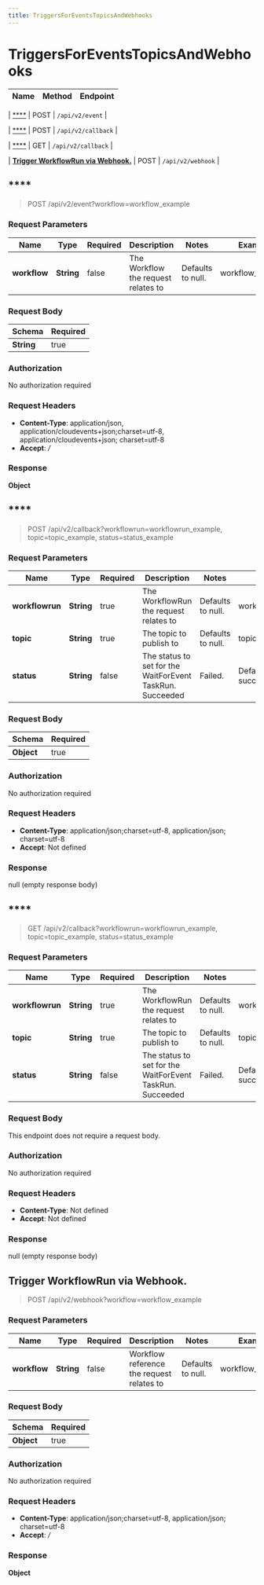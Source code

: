 ```yaml
---
title: TriggersForEventsTopicsAndWebhooks
---
```


# TriggersForEventsTopicsAndWebhooks



| Name | Method | Endpoint |
|------------- | ------------- | -------------|

| [****](#acceptEvent1) | POST | `/api/v2/event` |

| [****](#acceptWaitForEvent) | POST | `/api/v2/callback` |

| [****](#acceptWaitForEvent1) | GET | `/api/v2/callback` |

| [**Trigger WorkflowRun via Webhook.**](#acceptWebhookEvent) | POST | `/api/v2/webhook` |


<a name="acceptEvent1"></a>
## ****

> POST /api/v2/event?workflow=workflow_example


### Request Parameters


| Name | Type | Required | Description | Notes | Example |
| ---- | ---- | -------- | ----------- | --- |---|
| **workflow** | **String** | false | The Workflow the request relates to | Defaults to null. | workflow_example

### Request Body
| Schema | Required | 
| ------ | --- | 
| **String** | true |


### Authorization

No authorization required

### Request Headers

- **Content-Type**: application/json, application/cloudevents+json;charset=utf-8, application/cloudevents+json; charset=utf-8
- **Accept**: */*

### Response

**Object**

<a name="acceptWaitForEvent"></a>
## ****

> POST /api/v2/callback?workflowrun=workflowrun_example, topic=topic_example, status=status_example


### Request Parameters


| Name | Type | Required | Description | Notes | Example |
| ---- | ---- | -------- | ----------- | --- |---|
| **workflowrun** | **String** | true | The WorkflowRun the request relates to | Defaults to null. | workflowrun_example
| **topic** | **String** | true | The topic to publish to | Defaults to null. | topic_example
| **status** | **String** | false | The status to set for the WaitForEvent TaskRun. Succeeded | Failed. | Defaults to succeeded. | status_example

### Request Body
| Schema | Required | 
| ------ | --- | 
| **Object** | true |


### Authorization

No authorization required

### Request Headers

- **Content-Type**: application/json;charset=utf-8, application/json; charset=utf-8
- **Accept**: Not defined

### Response

null (empty response body)

<a name="acceptWaitForEvent1"></a>
## ****

> GET /api/v2/callback?workflowrun=workflowrun_example, topic=topic_example, status=status_example


### Request Parameters


| Name | Type | Required | Description | Notes | Example |
| ---- | ---- | -------- | ----------- | --- |---|
| **workflowrun** | **String** | true | The WorkflowRun the request relates to | Defaults to null. | workflowrun_example
| **topic** | **String** | true | The topic to publish to | Defaults to null. | topic_example
| **status** | **String** | false | The status to set for the WaitForEvent TaskRun. Succeeded | Failed. | Defaults to succeeded. | status_example

### Request Body
This endpoint does not require a request body.

### Authorization

No authorization required

### Request Headers

- **Content-Type**: Not defined
- **Accept**: Not defined

### Response

null (empty response body)

<a name="acceptWebhookEvent"></a>
## **Trigger WorkflowRun via Webhook.**

> POST /api/v2/webhook?workflow=workflow_example


### Request Parameters


| Name | Type | Required | Description | Notes | Example |
| ---- | ---- | -------- | ----------- | --- |---|
| **workflow** | **String** | false | Workflow reference the request relates to | Defaults to null. | workflow_example

### Request Body
| Schema | Required | 
| ------ | --- | 
| **Object** | true |


### Authorization

No authorization required

### Request Headers

- **Content-Type**: application/json;charset=utf-8, application/json; charset=utf-8
- **Accept**: */*

### Response

**Object**

